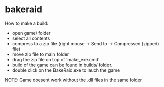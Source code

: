 # bakeraid

How to make a build:
- open game/ folder
- select all contents
- compress to a zip file (right mouse -> Send to -> Compressed (zipped) file)
- move zip file to main folder 
- drag the zip file on top of 'make_exe.cmd'
- build of the game can be found in builds/ folder. 
- double click on the BakeRaid.exe to lauch the game

NOTE: Game doesent work without the .dll files in the same folder